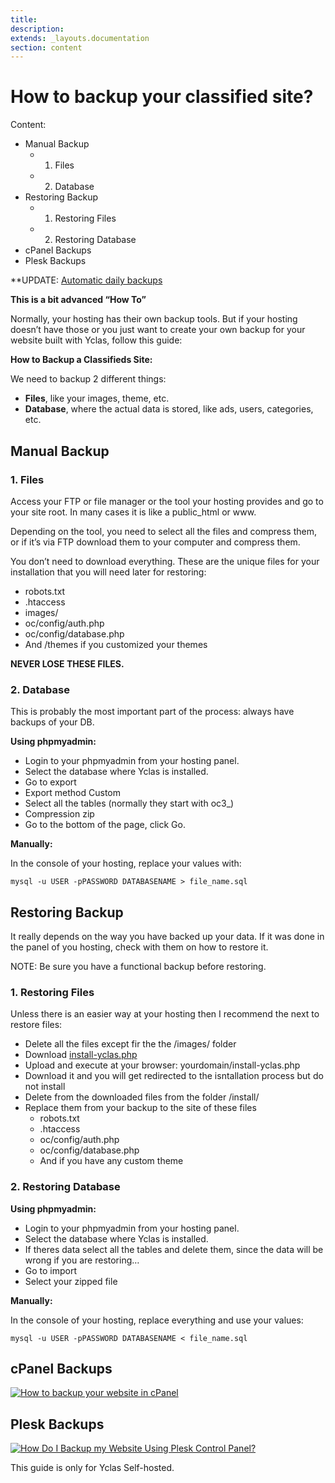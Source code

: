 ```yaml
---
title:
description:
extends: _layouts.documentation
section: content
---
```


# How to backup your classified site?
Content:
-   Manual Backup
    -   1. Files
    -   2. Database
-   Restoring Backup
      - 1. Restoring Files
      - 2. Restoring Database
-   cPanel Backups
-   Plesk Backups


 **UPDATE:  [Automatic daily backups](Technical-automatic-daily-backup.md)


**This is a bit advanced “How To”**

Normally, your hosting has their own backup tools. But if your hosting doesn’t have those or you just want to create your own backup for your website built with Yclas, follow this guide:

  

**How to Backup a Classifieds Site:**

We need to backup 2 different things:

-   **Files**, like your images, theme, etc.
-   **Database**, where the actual data is stored, like ads, users, categories, etc.

## Manual Backup

### 1. Files

Access your FTP or file manager or the tool your hosting provides and go to your site root. In many cases it is like a public_html or www.

Depending on the tool, you need to select all the files and compress them, or if it’s via FTP download them to your computer and compress them.

You don’t need to download everything. These are the unique files for your installation that you will need later for restoring:

-   robots.txt
-   .htaccess
-   images/
-   oc/config/auth.php
-   oc/config/database.php
-   And /themes if you customized your themes

**NEVER LOSE THESE FILES.**

### 2. Database

This is probably the most important part of the process: always have backups of your DB.

**Using phpmyadmin:**

-   Login to your phpmyadmin from your hosting panel.
-   Select the database where Yclas is installed.
-   Go to export
-   Export method Custom
-   Select all the tables (normally they start with oc3_)
-   Compression zip
-   Go to the bottom of the page, click Go.

**Manually:**

In the console of your hosting, replace your values with:

```
mysql -u USER -pPASSWORD DATABASENAME > file_name.sql 

```

## Restoring Backup

It really depends on the way you have backed up your data. If it was done in the panel of you hosting, check with them on how to restore it.

NOTE: Be sure you have a functional backup before restoring.

### 1. Restoring Files

Unless there is an easier way at your hosting then I recommend the next to restore files:

-   Delete all the files except fir the the /images/ folder
-   Download [install-yclas.php](https://raw.githubusercontent.com/yclas/yclas/master/install-yclas.php)
-   Upload and execute at your browser: yourdomain/install-yclas.php
-   Download it and you will get redirected to the isntallation process but do not install
-   Delete from the downloaded files from the folder /install/
-   Replace them from your backup to the site of these files
    -   robots.txt
    -   .htaccess
    -   oc/config/auth.php
    -   oc/config/database.php
    -   And if you have any custom theme

### 2. Restoring Database

**Using phpmyadmin:**

-   Login to your phpmyadmin from your hosting panel.
-   Select the database where Yclas is installed.
-   If theres data select all the tables and delete them, since the data will be wrong if you are restoring…
-   Go to import
-   Select your zipped file

**Manually:**

In the console of your hosting, replace everything and use your values:

```
mysql -u USER -pPASSWORD DATABASENAME < file_name.sql 

```

## cPanel Backups

[![How to backup your website in cPanel](https://img.youtube.com/vi/Xxvn5D7QTFc/0.jpg)](https://www.youtube.com/watch?v=Xxvn5D7QTFc)

  

## Plesk Backups

[![How Do I Backup my Website Using Plesk Control Panel?](https://img.youtube.com/vi/2FKQY1Lmyuk/0.jpg)](https://www.youtube.com/watch?v=2FKQY1Lmyuk)

This guide is only for Yclas Self-hosted.
